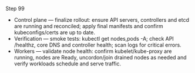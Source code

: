 Step 99

- Control plane — finalize rollout: ensure API servers, controllers and etcd are running and reconciled; apply final manifests and confirm kubeconfigs/certs are up to date.  
- Verification — smoke tests: kubectl get nodes,pods -A; check API /healthz, core DNS and controller health; scan logs for critical errors.  
- Workers — validate node health: confirm kubelet/kube-proxy are running, nodes are Ready, uncordon/join drained nodes as needed and verify workloads schedule and serve traffic.